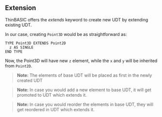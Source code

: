 ## Extension

ThinBASIC offers the *extends* keyword to create new UDT by extending existing UDT.

In our case, creating `Point3D` would be as straightforward as:
```thinbasic
TYPE Point3D EXTENDS Point2D
  z AS SINGLE
END TYPE
```

Now, the Point3D will have new `z` element, while the `x` and `y` will be inherited from `Point2D`.

> **Note:** The elements of base UDT will be placed as first in the newly created UDT

> **Note:** In case you would add a new element to base UDT, it will get promoted to UDT which extends it.

> **Note:** In case you would reorder the elements in base UDT, they will get reordered in UDT which extends it.
